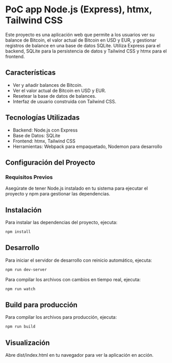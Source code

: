 # PoC app Node.js (Express), htmx, Tailwind CSS

Este proyecto es una aplicación web que permite a los usuarios ver su balance de Bitcoin, el valor actual de Bitcoin en USD y EUR, y gestionar registros de balance en una base de datos SQLite. Utiliza Express para el backend, SQLite para la persistencia de datos y Tailwind CSS y htmx para el frontend.

## Características

- Ver y añadir balances de Bitcoin.
- Ver el valor actual de Bitcoin en USD y EUR.
- Resetear la base de datos de balances.
- Interfaz de usuario construida con Tailwind CSS.

## Tecnologías Utilizadas

- Backend: Node.js con Express
- Base de Datos: SQLite
- Frontend: htmx, Tailwind CSS
- Herramientas: Webpack para empaquetado, Nodemon para desarrollo

## Configuración del Proyecto

### Requisitos Previos

Asegúrate de tener Node.js instalado en tu sistema para ejecutar el proyecto y npm para gestionar las dependencias.

## Instalación

Para instalar las dependencias del proyecto, ejecuta:

```bash
npm install
```
## Desarrollo
Para iniciar el servidor de desarrollo con reinicio automático, ejecuta:
    
```bash
npm run dev-server
```
Para compilar los archivos con cambios en tiempo real, ejecuta:

```bash
npm run watch
```

## Build para producción
Para compilar los archivos para producción, ejecuta:

```bash
npm run build
```
## Visualización
Abre dist/index.html en tu navegador para ver la aplicación en acción.
